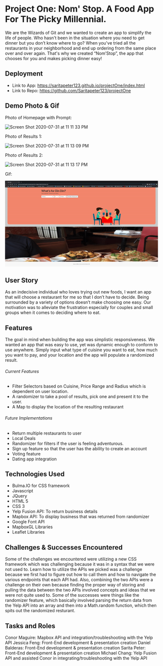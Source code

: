 # Project One: Nom' Stop. A Food App For The Picky Millennial. 

We are the Wizards of Git and we wanted to create an app to simplify the life of people. Who hasn't been in the situation where you need to get dinner but you don’t know where to go? When you've tried all the restaurants in your neighborhood and end up ordering from the same place over and over again. That's why we created “Nom’Stop”, the app that chooses for you and makes picking dinner easy!

## Deployment

* Link to App: https://saritapeter123.github.io/projectOne/index.html
* Link to Repo: https://github.com/Saritapeter123/projectOne

## Demo Photo & Gif
Photo of Homepage with Prompt: 

![Screen Shot 2020-07-31 at 11 11 33 PM](https://user-images.githubusercontent.com/66030740/89096525-205bf100-d38c-11ea-8762-11ebb23dd461.png)

Photo of Results 1: 

![Screen Shot 2020-07-31 at 11 13 09 PM](https://user-images.githubusercontent.com/66030740/89096528-20f48780-d38c-11ea-87d7-e4eef4d98e99.png)

Photo of Results 2: 

![Screen Shot 2020-07-31 at 11 13 17 PM](https://user-images.githubusercontent.com/66030740/89096529-2225b480-d38c-11ea-8c36-830f2828a35e.png)

Gif: 

![Demo of App](https://github.com/Saritapeter123/projectOne/blob/master/Photos%20%26%20Gif/ezgif.com-video-to-gif.gif)

## User Story

As an indecisive individual who loves trying out new foods, I want an app that will choose a restaurant for me so that I don’t have to decide. Being surrounded by a variety of options doesn’t make choosing one easy. Our motivation was to alleviate the frustration especially for couples and small groups when it comes to deciding where to eat.

## Features

The goal in mind when building the app was simplistic responsiveness. We wanted an app that was easy to use, yet was dynamic enough to conform to use anywhere.
Simply input what type of cuisine you want to eat, how much you want to pay, and your location and the app will populate a randomized result. 

###### Current Features

* Filter Selectors based on Cuisine, Price Range and Radius which is dependent on user location.
* A randomizer to take a pool of results, pick one and present it to the user.
* A Map to display the location of the resulting restaurant

###### Future Implementations

* Return multiple restaurants to user
* Local Deals
* Randomizer for filters if the user is feeling adventurous.
* Sign up feature so that the user has the ability to create an account
* Voting feature 
* Dating app integration

## Technologies Used

* Bulma.IO for CSS framework
* Javascript
* JQuery
* HTML 5
* CSS 3
* Yelp Fusion API: To return business details
* Mapbox API: To display business that was returned from randomizer
* Google Font API
* MapboxGL Libraries
* Leaflet Libraries

## Challenges & Successes Encountered
Some of the challenges we encountered were utilizing a new CSS framework which was challenging because it was in a syntax that we were not used to. Learn how to utilize the APIs we picked was a challenge because we first had to figure out how to call them and how to navigate the various endpoints that each API had. Also, combining the two APIs were a challenge on their own because finding the proper way of storing and pulling the data between the two APIs involved concepts and ideas that we were not quite used to. Some of the successes were things like the randomizer feature, which basically involved parsing the return data from the Yelp API into an array and then into a Math.random function, which then spits out the randomized resturant. 

## Tasks and Roles

Conor Maguire: Mapbox API and integration/troubleshooting with the Yelp API
Jessica Feng: Front-End development & presentation creation
Daniel Balderas: Front-End development & presentation creation
Sarita Peter: Front-End development & presentation creation
Michael Chang: Yelp Fusion API and assisted Conor in integrating/troubleshooting with the Yelp API












